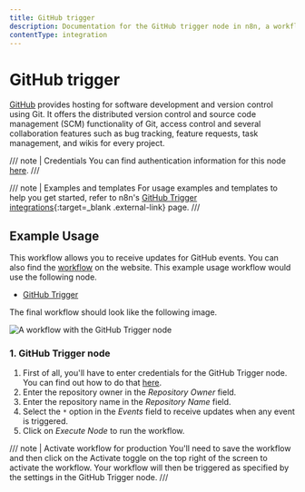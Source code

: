 ```yaml
---
title: GitHub trigger
description: Documentation for the GitHub trigger node in n8n, a workflow automation platform. Includes details of operations and configuration, and links to examples and credentials information.
contentType: integration
---
```


# GitHub trigger

[GitHub](https://github.com/) provides hosting for software development and version control using Git. It offers the distributed version control and source code management (SCM) functionality of Git, access control and several collaboration features such as bug tracking, feature requests, task management, and wikis for every project.

/// note | Credentials
You can find authentication information for this node [here](/integrations/builtin/credentials/github/).
///

///  note  | Examples and templates
For usage examples and templates to help you get started, refer to n8n's [GitHub Trigger integrations](https://n8n.io/integrations/github-trigger/){:target=_blank .external-link} page.
///

## Example Usage

This workflow allows you to receive updates for GitHub events. You can also find the [workflow](https://n8n.io/workflows/527) on the website. This example usage workflow would use the following node.

- [GitHub Trigger]()

The final workflow should look like the following image.

![A workflow with the GitHub Trigger node](/_images/integrations/builtin/trigger-nodes/githubtrigger/workflow.png)


### 1. GitHub Trigger node

1. First of all, you'll have to enter credentials for the GitHub Trigger node. You can find out how to do that [here](/integrations/builtin/credentials/github/).
2. Enter the repository owner in the *Repository Owner* field.
3. Enter the repository name in the *Repository Name* field.
4. Select the `*` option in the *Events* field to receive updates when any event is triggered.
5. Click on *Execute Node* to run the workflow.

/// note | Activate workflow for production
You'll need to save the workflow and then click on the Activate toggle on the top right of the screen to activate the workflow. Your workflow will then be triggered as specified by the settings in the GitHub Trigger node.
///

